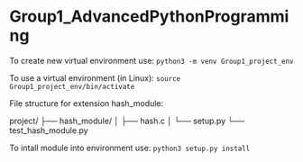 # Group1_AdvancedPythonProgramming

To create new virtual environment use:
```python3 -m venv Group1_project_env```

To use a virtual environment (in Linux):
```source Group1_project_env/bin/activate```

File structure for extension hash_module:

project/
├── hash_module/
│   ├── hash.c
│   └── setup.py
└── test_hash_module.py

To intall module into environment use:
```python3 setup.py install```
